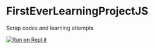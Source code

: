 # FirstEverLearningProjectJS
Scrap codes and learning attempts

[![Run on Repl.it](https://repl.it/badge/github/kzlsakal/FirstEverLearningProjectJS)](https://repl.it/github/kzlsakal/FirstEverLearningProjectJS)